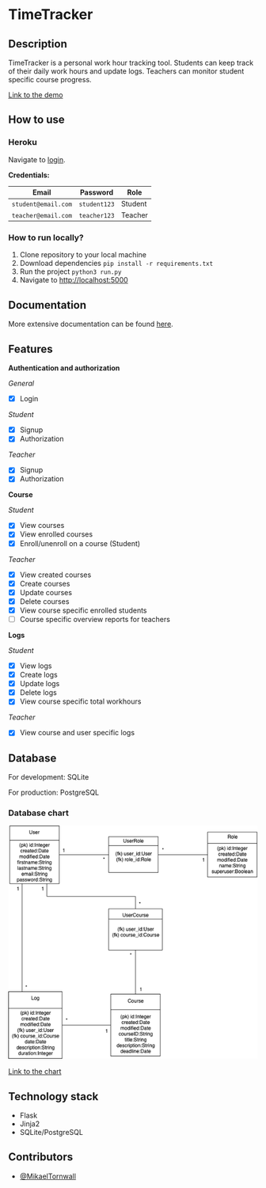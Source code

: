# TimeTracker

## Description

TimeTracker is a personal work hour tracking tool. Students can keep track of their daily work hours and update logs. Teachers can monitor student specific course progress.

[Link to the demo](https://tsoha-timetracker.herokuapp.com/)

## How to use

### Heroku

Navigate to [login](https://tsoha-timetracker.herokuapp.com/auth/login).

__Credentials:__

| Email               | Password      | Role     |
| --------------------|---------------|----------|
| `student@email.com` | `student123`  | Student  |
| `teacher@email.com` | `teacher123`  | Teacher  |

### How to run locally?

1. Clone repository to your local machine
2. Download dependencies `pip install -r requirements.txt`
3. Run the project `python3 run.py`
4. Navigate to [http://localhost:5000](http://localhost:5000)

## Documentation

More extensive documentation can be found [here](https://github.com/MikaelTornwall/timetracker/blob/master/documentation/documentation.md).

## Features

__Authentication and authorization__

*General*
- [x] Login

*Student*
- [x] Signup
- [x] Authorization

*Teacher*
- [x] Signup
- [x] Authorization

__Course__

*Student*
- [x] View courses
- [x] View enrolled courses
- [x] Enroll/unenroll on a course (Student)

*Teacher*
- [x] View created courses
- [x] Create courses
- [x] Update courses
- [x] Delete courses
- [x] View course specific enrolled students
- [ ] Course specific overview reports for teachers

__Logs__

*Student*
- [x] View logs
- [x] Create logs
- [x] Update logs
- [x] Delete logs
- [x] View course specific total workhours

*Teacher*
- [x] View course and user specific logs

## Database

For development: SQLite

For production: PostgreSQL

### Database chart

![database chart](https://github.com/MikaelTornwall/timetracker/blob/master/documentation/timetracker.png)

[Link to the chart](https://drive.google.com/file/d/176zQnYk9ukeFViq_n_RI6qthSVZ2TaM1/view?usp=sharing)

## Technology stack

* Flask
* Jinja2
* SQLite/PostgreSQL

## Contributors

* [@MikaelTornwall](https://github.com/MikaelTornwall/)
